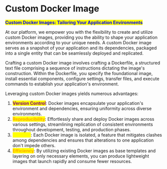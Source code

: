 # Custom Docker Image

<mark style="color:blue;">**Custom Docker Images: Tailoring Your Application Environments**</mark>

At our platform, we empower you with the flexibility to create and utilize custom Docker images, providing you the ability to shape your application environments according to your unique needs. A custom Docker image serves as a snapshot of your application and its dependencies, packaged into a single entity that can be seamlessly deployed and replicated.

Crafting a custom Docker image involves crafting a Dockerfile, a structured text file comprising a sequence of instructions dictating the image's construction. Within the Dockerfile, you specify the foundational image, install essential components, configure settings, transfer files, and execute commands to establish your application's environment.

Leveraging custom Docker images yields numerous advantages:

1. <mark style="color:purple;">**Version Control**</mark>: Docker images encapsulate your application's environment and dependencies, ensuring uniformity across diverse environments.
2. <mark style="color:orange;">**Reproducibility**</mark>: Effortlessly share and deploy Docker images across various settings, streamlining replication of consistent environments throughout development, testing, and production phases.
3. <mark style="color:yellow;">**Isolation**</mark>: Each Docker image is isolated, a feature that mitigates clashes among dependencies and ensures that alterations to one application don't impede others.
4. <mark style="color:orange;">**Efficiency**</mark>: By utilizing existing Docker images as base templates and layering on only necessary elements, you can produce lightweight images that launch rapidly and consume fewer resources.
